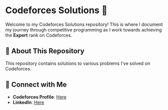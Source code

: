 # Codeforces Solutions 🚀

Welcome to my Codeforces Solutions repository! This is where I document my journey through competitive programming as I work towards achieving the **Expert** rank on Codeforces.

## 🌟 About This Repository

This repository contains solutions to various problems I've solved on Codeforces.

## 🔗 Connect with Me
- **Codeforces Profile**: [Here](https://codeforces.com/profile/mena.exe)
- **LinkedIn**: [Here](https://www.linkedin.com/in/mena-ehab-262a4b290)

